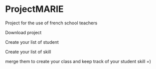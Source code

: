 # ProjectMARIE
Project for the use of french school teachers

Download project

Create your list of student

Create your list of skill

merge them to create your class and keep track of your student skill =)
